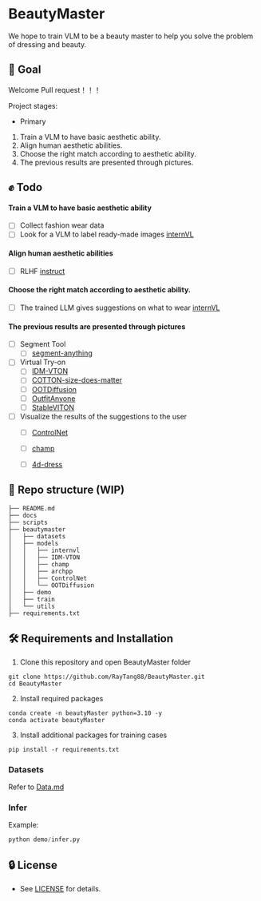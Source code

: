 # BeautyMaster

We hope to train VLM to be a beauty master to help you solve the problem of dressing and beauty.


## 💪 Goal

Welcome Pull request！！！

Project stages:
- Primary
1. Train a VLM to have basic aesthetic ability.
2. Align human aesthetic abilities.
3. Choose the right match according to aesthetic ability.
4. The previous results are presented through pictures.


## ✊ Todo

#### Train a VLM to have basic aesthetic ability
- [ ] Collect fashion wear data
- [ ] Look for a VLM to label ready-made images [internVL](https://internvl.opengvlab.com/)

#### Align human aesthetic abilities
- [ ] RLHF [instruct](https://arxiv.org/pdf/2203.02155.pdf)

#### Choose the right match according to aesthetic ability.
- [ ] The trained LLM gives suggestions on what to wear [internVL](https://internvl.opengvlab.com/)


#### The previous results are presented through pictures
- [ ] Segment Tool
  - [ ] [segment-anything](https://github.com/facebookresearch/segment-anything)
- [ ] Virtual Try-on
  - [ ] [IDM-VTON](https://github.com/yisol/IDM-VTON)
  - [ ] [COTTON-size-does-matter](https://github.com/cotton6/COTTON-size-does-matter)
  - [ ] [OOTDiffusion](https://github.com/levihsu/OOTDiffusion)
  - [ ] [OutfitAnyone](https://github.com/HumanAIGC/OutfitAnyone)
  - [ ] [StableVITON](https://github.com/rlawjdghek/StableVITON)
- [ ] Visualize the results of the suggestions to the user
  - [ ] [ControlNet](https://github.com/lllyasviel/ControlNet)
  - [ ] [champ](https://github.com/fudan-generative-vision/champ)
  - [ ] [4d-dress](https://github.com/eth-ait/4d-dress)


## 📂 Repo structure (WIP)
```
├── README.md
├── docs
├── scripts
├── beautymaster
│   ├── datasets
│   ├── models
│   │   ├── internvl
│   │   ├── IDM-VTON                     
│   │   ├── champ
│   │   ├── archpp
│   │   ├── ControlNet
│   │   └── OOTDiffusion
│   ├── demo
│   ├── train     
│   └── utils
├── requirements.txt
```

## 🛠️ Requirements and Installation

1. Clone this repository and open BeautyMaster folder
```
git clone https://github.com/RayTang88/BeautyMaster.git
cd BeautyMaster
```
2. Install required packages
```
conda create -n beautyMaster python=3.10 -y
conda activate beautyMaster

```
3. Install additional packages for training cases
```
pip install -r requirements.txt

```


### Datasets
Refer to [Data.md](docs/Data.md)


### Infer

Example:

```Python
python demo/infer.py 
```


## 🔒 License
* See [LICENSE](LICENSE) for details.

